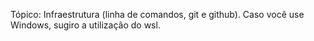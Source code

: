 Tópico: Infraestrutura (linha de comandos, git e github).
Caso você use Windows, sugiro a utilização do wsl.
